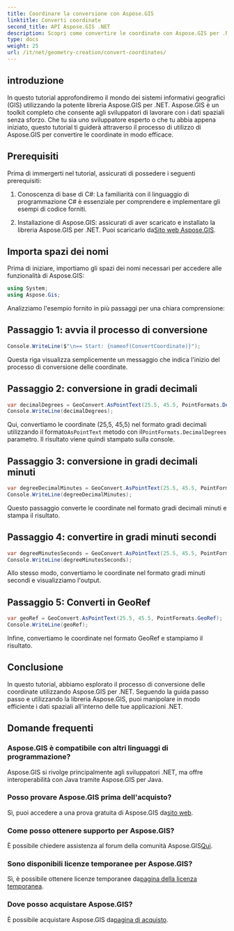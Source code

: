 ```yaml
---
title: Coordinare la conversione con Aspose.GIS
linktitle: Converti coordinate
second_title: API Aspose.GIS .NET
description: Scopri come convertire le coordinate con Aspose.GIS per .NET. Guida passo passo, prerequisiti e domande frequenti forniti.
type: docs
weight: 25
url: /it/net/geometry-creation/convert-coordinates/
---
```

## introduzione
In questo tutorial approfondiremo il mondo dei sistemi informativi geografici (GIS) utilizzando la potente libreria Aspose.GIS per .NET. Aspose.GIS è un toolkit completo che consente agli sviluppatori di lavorare con i dati spaziali senza sforzo. Che tu sia uno sviluppatore esperto o che tu abbia appena iniziato, questo tutorial ti guiderà attraverso il processo di utilizzo di Aspose.GIS per convertire le coordinate in modo efficace.
## Prerequisiti
Prima di immergerti nel tutorial, assicurati di possedere i seguenti prerequisiti:
1. Conoscenza di base di C#: La familiarità con il linguaggio di programmazione C# è essenziale per comprendere e implementare gli esempi di codice forniti.
  
2.  Installazione di Aspose.GIS: assicurati di aver scaricato e installato la libreria Aspose.GIS per .NET. Puoi scaricarlo da[Sito web Aspose.GIS](https://releases.aspose.com/gis/net/).

## Importa spazi dei nomi
Prima di iniziare, importiamo gli spazi dei nomi necessari per accedere alle funzionalità di Aspose.GIS:
```csharp
using System;
using Aspose.Gis;
```

Analizziamo l'esempio fornito in più passaggi per una chiara comprensione:
## Passaggio 1: avvia il processo di conversione
```csharp
Console.WriteLine($"\n== Start: {nameof(ConvertCoordinate)}");
```
Questa riga visualizza semplicemente un messaggio che indica l'inizio del processo di conversione delle coordinate.
## Passaggio 2: conversione in gradi decimali
```csharp
var decimalDegrees = GeoConvert.AsPointText(25.5, 45.5, PointFormats.DecimalDegrees);
Console.WriteLine(decimalDegrees);
```
 Qui, convertiamo le coordinate (25,5, 45,5) nel formato gradi decimali utilizzando il formato`AsPointText` metodo con il`PointFormats.DecimalDegrees` parametro. Il risultato viene quindi stampato sulla console.
## Passaggio 3: conversione in gradi decimali minuti
```csharp
var degreeDecimalMinutes = GeoConvert.AsPointText(25.5, 45.5, PointFormats.DegreeDecimalMinutes);
Console.WriteLine(degreeDecimalMinutes);
```
Questo passaggio converte le coordinate nel formato gradi decimali minuti e stampa il risultato.
## Passaggio 4: convertire in gradi minuti secondi
```csharp
var degreeMinutesSeconds = GeoConvert.AsPointText(25.5, 45.5, PointFormats.DegreeMinutesSeconds);
Console.WriteLine(degreeMinutesSeconds);
```
Allo stesso modo, convertiamo le coordinate nel formato gradi minuti secondi e visualizziamo l'output.
## Passaggio 5: Converti in GeoRef
```csharp
var geoRef = GeoConvert.AsPointText(25.5, 45.5, PointFormats.GeoRef);
Console.WriteLine(geoRef);
```
Infine, convertiamo le coordinate nel formato GeoRef e stampiamo il risultato.

## Conclusione
In questo tutorial, abbiamo esplorato il processo di conversione delle coordinate utilizzando Aspose.GIS per .NET. Seguendo la guida passo passo e utilizzando la libreria Aspose.GIS, puoi manipolare in modo efficiente i dati spaziali all'interno delle tue applicazioni .NET.
## Domande frequenti
### Aspose.GIS è compatibile con altri linguaggi di programmazione?
Aspose.GIS si rivolge principalmente agli sviluppatori .NET, ma offre interoperabilità con Java tramite Aspose.GIS per Java.
### Posso provare Aspose.GIS prima dell'acquisto?
 Sì, puoi accedere a una prova gratuita di Aspose.GIS da[sito web](https://releases.aspose.com/).
### Come posso ottenere supporto per Aspose.GIS?
 È possibile chiedere assistenza al forum della comunità Aspose.GIS[Qui](https://forum.aspose.com/c/gis/33).
### Sono disponibili licenze temporanee per Aspose.GIS?
 Sì, è possibile ottenere licenze temporanee da[pagina della licenza temporanea](https://purchase.aspose.com/temporary-license/).
### Dove posso acquistare Aspose.GIS?
 È possibile acquistare Aspose.GIS da[pagina di acquisto](https://purchase.aspose.com/buy).